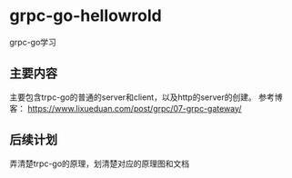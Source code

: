 # grpc-go-hellowrold
grpc-go学习

## 主要内容
主要包含trpc-go的普通的server和client，以及http的server的创建。
参考博客：
https://www.lixueduan.com/post/grpc/07-grpc-gateway/ 

## 后续计划
弄清楚trpc-go的原理，划清楚对应的原理图和文档 
